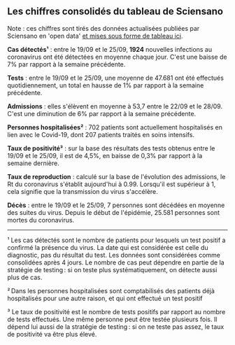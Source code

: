 <h2>Les chiffres consolidés du tableau de Sciensano</h2><p>Note : ces chiffres sont tirés des données actualisées publiées par Sciensano en 'open data' <a href='https://datastudio.google.com/embed/u/0/reporting/c14a5cfc-cab7-4812-848c-0369173148ab/page/ZwmOB_blank'>et mises sous forme de tableau ici</a>.<p><strong>Cas détectés¹</strong> : entre le 19/09 et le 25/09,<strong> 1924</strong> nouvelles infections au coronavirus ont été détectées en moyenne chaque jour. C'est une baisse de 7% par rapport à la semaine précédente.<p><strong>Tests</strong> : entre le 19/09 et le 25/09, une moyenne de 47.681 ont été effectués quotidiennement, un total en hausse de 1% par rapport à la semaine précédente.<p><strong>Admissions</strong> : elles s'élèvent en moyenne à  53,7 entre le 22/09 et le 28/09. C'est une diminution de 6% par rapport à la semaine précédente.<p><strong>Personnes hospitalisées²</strong> : 702 patients sont actuellement hospitalisés en lien avec le Covid-19, dont 207 patients traités en soins intensifs.<p><strong>Taux de positivité³</strong> : sur la base des résultats des tests obtenus entre le 19/09 et le 25/09, il est de 4,5%, en baisse de 0,3% par rapport à la semaine dernière.<p><strong>Taux de reproduction</strong> : calculé sur la base de l'évolution des admissions, le Rt du coronavirus s'établit aujourd'hui à 0.99. Lorsqu'il est supérieur à 1, cela signifie que la transmission du virus s'accélère.<p><strong>Décès</strong> : entre le 19/09 et le 25/09, 7 personnes sont décédées en moyenne des suites du virus. Depuis le début de l'épidémie, 25.581 personnes sont mortes du coronavirus.<p><hr>¹ Les cas détectés sont le nombre de patients pour lesquels un test positif a confirmé la présence du virus. La date qui est considérée est celle du diagnostic, pas du résultat du test. Les données sont considérées comme consolidées après 4 jours. Le nombre de cas peut dépendre en partie de la stratégie de testing : si on teste plus systématiquement, on détecte aussi plus de cas.<p>² Dans les personnes hospitalisées sont comptabilisés des patients déjà hospitalisés pour une autre raison, et qui ont effectué un test positif<p>³ Le taux de positivité est le nombre de tests positifs par rapport au nombre de tests effectués. Une même personne peut être testée plusieurs fois. Il dépend lui aussi de la stratégie de testing : si on ne teste pas assez, le taux de positivité va être plus élevé.
